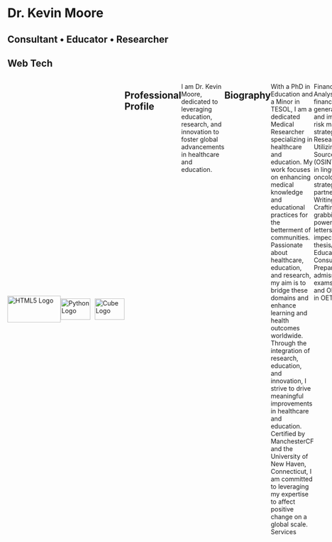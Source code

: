 # Dr. Kevin Moore

## Consultant • Educator • Researcher

## Web Tech
<div style="display: flex;">

<div style="display:flex; align-items:center;">
    <img src="https://www.freepnglogos.com/uploads/html5-logo-png/html5-logo-devextreme-multi-purpose-controls-html-javascript-3.png" width="120" height="60" alt="HTML5 Logo">
    <img src="https://s3.dualstack.us-east-2.amazonaws.com/pythondotorg-assets/media/community/logos/python-logo-only.png" alt="Python Logo" style="width:67px; height:48px; margin-right:10px;">
    <img src="https://pypi.org/static/images/white-cube.2351a86c.svg" width="67" height="48" alt="Cube Logo">
</div>

## Professional Profile

I am Dr. Kevin Moore, dedicated to leveraging education, research, and innovation to foster global advancements in healthcare and education.

## Biography

With a PhD in Education and a Minor in TESOL, I am a dedicated Medical Researcher specializing in healthcare and education. My work focuses on enhancing medical knowledge and educational practices for the betterment of communities. Passionate about healthcare, education, and research, my aim is to bridge these domains and enhance learning and health outcomes worldwide. Through the integration of research, education, and innovation, I strive to drive meaningful improvements in healthcare and education. Certified by ManchesterCF and the University of New Haven, Connecticut, I am committed to leveraging my expertise to affect positive change on a global scale.
Services

Financial Data Analysis: Analyzing financial data, generating reports, and implementing risk management strategies.
Research Services: Utilizing Open Source Intelligence (OSINT) for insights in linguistics, oncology, and strategic medical partnerships.
Writing Services: Crafting attention-grabbing resumes, powerful reference letters, and impeccable thesis/dissertations.
Educational Consultation: Prepare for college admissions and exams like IELTS and OET, certified in OET Knowledge.

## Affiliations

I am affiliated with organizations like DocMatter, the Endocrine Society, IACA (International Association of Crime Analysts), and ICOS (International Council of Onomastic Science).
Vision

My vision is to merge research, education, and innovation to create positive impacts on global healthcare and education outcomes.

## Skills

- Data Analysis
- Research Methodology
- Multilingual Communication
- Critical Thinking
- Teaching and Training
- Cross-Cultural Competence
- Intelligence Analysis
- Medical Terminology
- Financial Modeling

## Info

- ManchesterCF
- EGS University
- USM University
- FAQ Summary

## Projects
- Darkelf Browser

## FIS Badge
https://www.credly.com/badges/c267d873-79ef-4e05-9389-643b15ae2482/embedded

## Contact
Email: kjm489@km-consultant.pro

Reach out to me via email or connect with me on professional networks

<!---
Darkelf2024/Darkelf2024 is a ✨ special ✨ repository because its `README.md` (this file) appears on your GitHub profile.
You can click the Preview link to take a look at your changes.
--->
